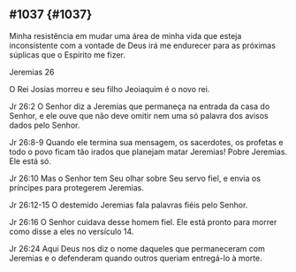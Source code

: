 ## #1037 {#1037}

Minha resistência em mudar uma área de minha vida que esteja inconsistente com a vontade de Deus irá me endurecer para as próximas súplicas que o Espírito me fizer.

Jeremias 26

O Rei Josias morreu e seu filho Jeoiaquim é o novo rei.

Jr 26:2 O Senhor diz a Jeremias que permaneça na entrada da casa do Senhor, e ele ouve que não deve omitir nem uma só palavra dos avisos dados pelo Senhor.

Jr 26:8-9 Quando ele termina sua mensagem, os sacerdotes, os profetas e todo o povo ficam tão irados que planejam matar Jeremias! Pobre Jeremias. Ele está só.

Jr 26:10 Mas o Senhor tem Seu olhar sobre Seu servo fiel, e envia os príncipes para protegerem Jeremias.

Jr 26:12-15 O destemido Jeremias fala palavras fiéis pelo Senhor.

Jr 26:16 O Senhor cuidava desse homem fiel. Ele está pronto para morrer como disse a eles no versículo 14.

Jr 26:24 Aqui Deus nos diz o nome daqueles que permaneceram com Jeremias e o defenderam quando outros queriam entregá-lo à morte.